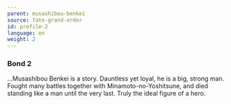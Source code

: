 ```yaml
---
parent: musashibou-benkei
source: fate-grand-order
id: profile-2
language: en
weight: 2
---
```


### Bond 2

…Musashibou Benkei is a story.
Dauntless yet loyal, he is a big, strong man. Fought many battles together with Minamoto-no-Yoshitsune, and died standing like a man until the very last. Truly the ideal figure of a hero.
